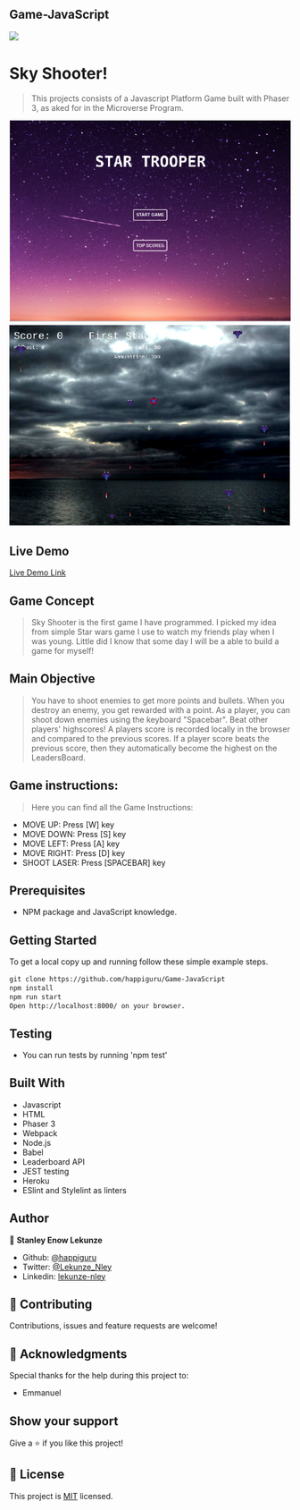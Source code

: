 ## Game-JavaScript
![](https://img.shields.io/badge/Microverse-blueviolet)


# Sky Shooter!

> This projects consists of a Javascript Platform Game built with Phaser 3, as aked for in the Microverse Program.

![screenshot](./g1.png)
![screenshot](./g2.png)

## Live Demo

[Live Demo Link](https://phaserskyshooter.herokuapp.com/)
## Game Concept

> Sky Shooter is the first game I have programmed. I picked my idea from simple Star wars game I use to watch my friends play when I was young. Little did I know that some day I will be a able to build a game for myself! 

## Main Objective

> You have to shoot enemies to get more points and bullets.
> When you destroy an enemy, you get rewarded with a point.
> As a player, you can shoot down enemies using the keyboard "Spacebar".
> Beat other players' highscores!
> A players score is recorded locally in the browser and compared to the previous scores.
> If a player score beats the previous score, then they automatically become the highest on the LeadersBoard.

## Game instructions:

> Here you can find all the Game Instructions:
- MOVE UP: Press [W] key
- MOVE DOWN: Press [S] key
- MOVE LEFT: Press [A] key
- MOVE RIGHT: Press [D] key
- SHOOT LASER: Press [SPACEBAR] key

## Prerequisites
- NPM package and JavaScript knowledge.

## Getting Started

To get a local copy up and running follow these simple example steps.

```
git clone https://github.com/happiguru/Game-JavaScript
npm install
npm run start
Open http://localhost:8000/ on your browser.
```
## Testing

- You can run tests by running 'npm test'

## Built With

- Javascript
- HTML
- Phaser 3
- Webpack
- Node.js
- Babel
- Leaderboard API
- JEST testing
- Heroku
- ESlint and Stylelint as linters

## Author


👤 **Stanley Enow Lekunze**

- Github: [@happiguru](https://github.com/happiguru)
- Twitter: [@Lekunze_Nley](https://twitter.com/Lekunze_Nley)
- Linkedin: [lekunze-nley](https://www.linkedin.com/in/lekunze-nley/)

## 🤝 Contributing

Contributions, issues and feature requests are welcome!

## 🤝 Acknowledgments

Special thanks for the help during this project to: 

- Emmanuel

## Show your support

Give a ⭐️ if you like this project!

## 📝 License

This project is [MIT](https://github.com/happiguru/Game-JavaScript/blob/4bf5acfdd1b9df7bdc841b1665f9864a6dd6b88d/LICENSE) licensed.
